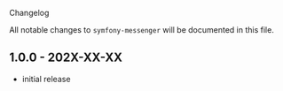  Changelog

All notable changes to `symfony-messenger` will be documented in this file.

## 1.0.0 - 202X-XX-XX

- initial release
